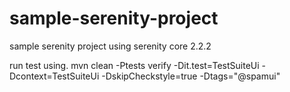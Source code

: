 # sample-serenity-project
sample serenity project using serenity core 2.2.2

run test using.
 mvn clean -Ptests verify -Dit.test=TestSuiteUi -Dcontext=TestSuiteUi -DskipCheckstyle=true -Dtags="@spamui"
